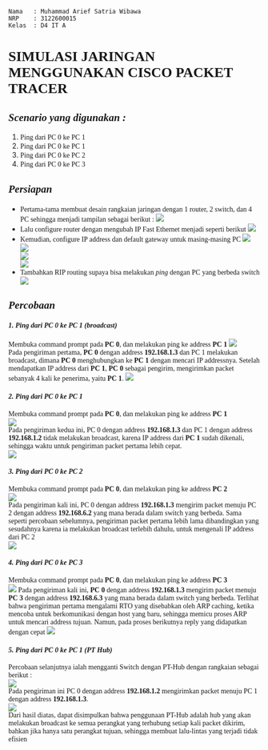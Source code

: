```Copy Code
Nama   : Muhammad Arief Satria Wibawa
NRP    : 3122600015
Kelas  : D4 IT A
```


**<h1 style="font-family:bahnschrift;">SIMULASI JARINGAN MENGGUNAKAN CISCO PACKET TRACER</h1>**

***<h2 style="font-family:bahnschrift;">Scenario yang digunakan : </h2>***
1. <div class ="isi" style="font-family:bahnschrift;"> Ping dari PC 0 ke PC 1 
2. <div class ="isi" style="font-family:bahnschrift;"> Ping dari PC 0 ke PC 1
3. <div class ="isi" style="font-family:bahnschrift;"> Ping dari PC 0 ke PC 2
4. <div class ="isi" style="font-family:bahnschrift;"> Ping dari PC 0 ke PC 3


***<h2 style="font-family:bahnschrift;">Persiapan</h2>***

- <div class ="isi" style="font-family:bahnschrift;"> Pertama-tama membuat desain rangkaian jaringan dengan 1 router, 2 switch, dan 4 PC sehingga menjadi tampilan sebagai berikut :
    <img src="assets/rangkaian.png">
- <div class ="isi" style="font-family:bahnschrift;"> Lalu configure router dengan mengubah IP Fast Ethernet menjadi seperti berikut
    <img src="assets/router.png">

- <div class ="isi" style="font-family:bahnschrift;"> Kemudian, configure IP address dan default gateway untuk masing-masing PC
    <img src="assets/PC 1.png"><br>
    <img src="assets/PC 2.png"><br>
    <img src="assets/PC 3.png"><br>
    <img src="assets/PC 4.png"><br>

- <div class ="isi" style="font-family:bahnschrift;"> Tambahkan RIP routing supaya bisa melakukan <i>ping</i> dengan PC yang berbeda switch
    <img src="assets/RIP.png">

***<h2 style="font-family:bahnschrift;">Percobaan</h2>***

***<h4 style="font-family:bahnschrift;">1. Ping dari PC 0 ke PC 1 (broadcast)</h4>***
<div class ="isi" style="font-family:bahnschrift;"> Membuka command prompt pada <strong>PC 0</strong>, dan melakukan ping ke address <strong>PC 1</strong>
<img src="assets/Ping 0-1 part 1.png"> <br>
Pada pengiriman pertama, <strong>PC 0</strong> dengan address <strong>192.168.1.3</strong>  dan PC 1 melakukan broadcast, dimana <strong>PC 0</strong> menghubungkan ke <strong>PC 1</strong> dengan mencari IP addressnya. Setelah mendapatkan IP address dari <strong>PC 1</strong>, <strong>PC 0</strong> sebagai pengirim, mengirimkan packet sebanyak 4 kali ke penerima, yaitu <strong>PC 1</strong>.
<img src="assets/ping 0-1 part 8.png"><br>


***<h4 style="font-family:bahnschrift;">2. Ping dari PC 0 ke PC 1 </h4>***
<div class ="isi" style="font-family:bahnschrift;"> Membuka command prompt pada <strong>PC 0</strong>, dan melakukan ping ke address <strong>PC 1</strong> <br>
<img src="assets/ping 0-1 part 9.png"><br>
Pada pengiriman kedua ini, PC 0 dengan address <strong>192.168.1.3</strong>  dan PC 1 dengan address <strong>192.168.1.2</strong>  tidak melakukan broadcast, karena IP address dari <strong>PC 1</strong> sudah dikenali, sehingga waktu untuk pengiriman packet pertama lebih cepat.<br>
<img src="assets/ping 0-1 part 10.png"><br>

***<h4 style="font-family:bahnschrift;">3. Ping dari PC 0 ke PC 2</h4>***

<div class ="isi" style="font-family:bahnschrift;"> Membuka command prompt pada <strong>PC 0</strong>, dan melakukan ping ke address <strong>PC 2</strong> <br>
<img src="assets/ping 0-2 part 1.png"><br>
Pada pengiriman kali ini, PC 0 dengan address <strong>192.168.1.3</strong> mengirim packet menuju PC 2 dengan address <strong>192.168.6.2</strong>  yang mana berada dalam switch yang berbeda. Sama seperti percobaan sebelumnya, pengiriman packet pertama lebih lama dibandingkan yang sesudahnya karena ia melakukan broadcast terlebih dahulu, untuk mengenali IP address dari PC 2<br>
<img src="assets/ping 0-2 part 2.png">

***<h4 style="font-family:bahnschrift;">4. Ping dari PC 0 ke PC 3</h4>***

<div class ="isi" style="font-family:bahnschrift;"> Membuka command prompt pada <strong>PC 0</strong>, dan melakukan ping ke address <strong>PC 3</strong><br>
<img src="assets/ping 0-3 part 1.png">
Pada pengiriman kali ini, <strong>PC 0</strong> dengan address <strong>192.168.1.3</strong> mengirim packet menuju <strong>PC 3</strong> dengan address <strong>192.168.6.3</strong>  yang mana berada dalam switch yang berbeda. Terlihat bahwa pengiriman pertama mengalami RTO yang disebabkan oleh ARP caching, ketika mencoba untuk berkomunikasi dengan host yang baru, sehingga memicu proses ARP untuk mencari address tujuan. Namun, pada proses berikutnya reply yang didapatkan dengan cepat
<img src="assets/ping 0-3 part 2.png">

***<h4 style="font-family:bahnschrift;">5. Ping dari PC 0 ke PC 1 (PT Hub)</h4>***
<div class ="isi" style="font-family:bahnschrift;"> Percobaan selanjutnya ialah mengganti Switch dengan PT-Hub dengan rangkaian sebagai berikut :<br>
<img src="assets/PT Hub.png"><br>
<div class ="isi" style="font-family:bahnschrift;"> Pada pengiriman ini PC 0 dengan address <strong>192.168.1.2</strong> mengirimkan packet menuju PC 1 dengan address <strong>192.168.1.3</strong>.<br>
<img src="assets/PT-Hub ping2.png"><br>
Dari hasil diatas, dapat disimpulkan bahwa penggunaan PT-Hub adalah hub yang akan melakukan broadcast ke semua perangkat yang terhubung setiap kali packet dikirim, bahkan jika hanya satu perangkat tujuan, sehingga membuat lalu-lintas yang terjadi tidak efisien